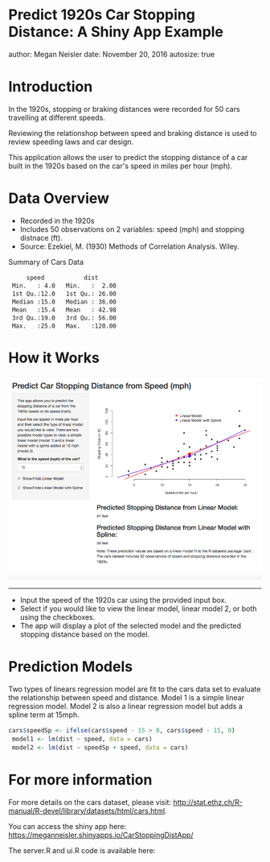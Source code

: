 Predict 1920s Car Stopping Distance: A Shiny App Example
========================================================
author: Megan Neisler
date: November 20, 2016
autosize: true

Introduction
========================================================

In the 1920s, stopping or braking distances were recorded for 50 cars travelling at different speeds. 

Reviewing the relationshop between speed and braking distance is used to review speeding laws and car design.

This application allows the user to predict the stopping distance of a car built in the 1920s based on the car's speed in miles per hour (mph).


Data Overview 
========================================================

- Recorded in the 1920s
- Includes 50 observations on 2 variables: speed (mph) and stopping distnace (ft).
- Source: Ezekiel, M. (1930) Methods of Correlation Analysis. Wiley.

Summary of Cars Data


```
     speed           dist       
 Min.   : 4.0   Min.   :  2.00  
 1st Qu.:12.0   1st Qu.: 26.00  
 Median :15.0   Median : 36.00  
 Mean   :15.4   Mean   : 42.98  
 3rd Qu.:19.0   3rd Qu.: 56.00  
 Max.   :25.0   Max.   :120.00  
```

How it Works
========================================================
![ ](myAppImage.png)

***
- Input the speed of the 1920s car using the provided input box.
- Select if you would like to view the linear model, linear model 2, or both using the checkboxes.
- The app will display a plot of the selected model and the predicted stopping distance based on the model.


Prediction Models
========================================================
Two types of linears regression model are fit to the cars data set to evaluate the relationship between speed and distance. Model 1 is a simple linear regression model. Model 2 is also a linear regression model but adds a spline term at 15mph.


```r
cars$speedSp <- ifelse(cars$speed - 15 > 0, cars$speed - 15, 0)
 model1 <- lm(dist ~ speed, data = cars)
 model2 <- lm(dist ~ speedSp + speed, data = cars)
```

For more information
========================================================
For more details on the cars dataset, please visit:
<http://stat.ethz.ch/R-manual/R-devel/library/datasets/html/cars.html>.

You can access the shiny app here:
https://meganneisler.shinyapps.io/CarStoppingDistApp/

The server.R and ui.R code is available here:
